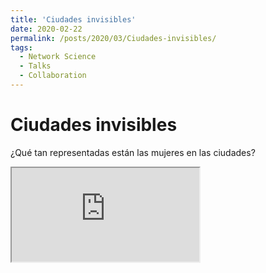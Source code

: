 ```yaml
---
title: 'Ciudades invisibles'
date: 2020-02-22
permalink: /posts/2020/03/Ciudades-invisibles/
tags:
  - Network Science
  - Talks
  - Collaboration
---
```

# Ciudades invisibles

¿Qué tan representadas están las mujeres en las ciudades?

<iframe src="https://nateraluis.carto.com/builder/b7af5aef-eaf8-44e3-b2b5-520c44c8a674/embed"></iframe>
